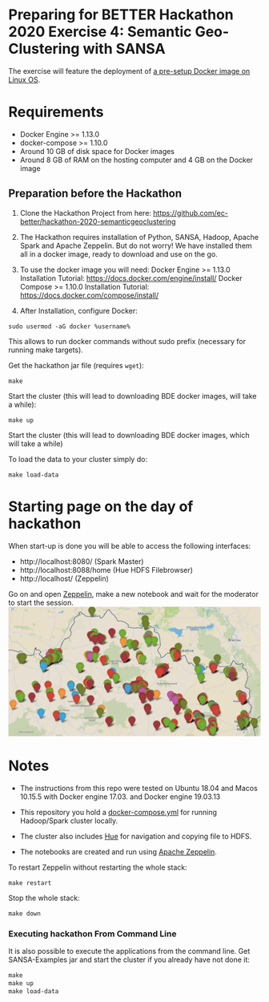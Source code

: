 


# Preparing for BETTER Hackathon 2020 Exercise 4: Semantic Geo-Clustering with SANSA

The exercise will feature the deployment of <ins>a pre-setup Docker image on Linux OS</ins>. 



# Requirements
* Docker Engine >= 1.13.0
* docker-compose >= 1.10.0
* Around 10 GB of disk space for Docker images
* Around 8 GB of RAM on the hosting computer and 4 GB on the Docker image


## Preparation before the Hackathon

1. Clone the Hackathon Project from here: https://github.com/ec-better/hackathon-2020-semanticgeoclustering

2. The  Hackathon requires installation of Python, SANSA, Hadoop, Apache Spark and Apache Zeppelin. But do not worry! We have installed them all in a docker image, ready to download and use on the go.

3. To use the docker image you will need:
  Docker Engine  >= 1.13.0     Installation Tutorial: https://docs.docker.com/engine/install/
  Docker Compose >= 1.10.0   Installation Tutorial: https://docs.docker.com/compose/install/

4. After Installation, configure Docker:
  ```
sudo usermod -aG docker %username%
```
  This allows to run docker commands without sudo prefix (necessary for running make targets).

Get the hackathon jar file (requires ```wget```):
```
make
```
Start the cluster (this will lead to downloading BDE docker images, will take a while):
```
make up
```
Start the cluster (this will lead to downloading BDE docker images, which will take a while)

To load the data to your cluster simply do:
```
make load-data
```

# Starting page on the day of hackathon
When start-up is done you will be able to access the following interfaces:
* http://localhost:8080/ (Spark Master)
* http://localhost:8088/home (Hue HDFS Filebrowser)
* http://localhost/ (Zeppelin)

Go on and open [Zeppelin](http://localhost), make a new notebook and wait for the moderator to start the session.
![Apache Zeppelin RDF POI](./docs/images/POI.png "Apache Zeppelin Running POI Example")



# Notes
* The instructions from this repo were tested on Ubuntu 18.04 and Macos 10.15.5 with Docker engine 17.03. and Docker engine 19.03.13

* This repository you hold a [docker-compose.yml](./docker-compose.yml) for running Hadoop/Spark cluster locally.
* The cluster also includes [Hue](http://gethue.com/) for navigation and copying file to HDFS.
* The notebooks are created and run using [Apache Zeppelin](https://zeppelin.apache.org/).

To restart Zeppelin without restarting the whole stack:
```
make restart
```
Stop the whole stack:
```
make down
```
### Executing hackathon From Command Line
It is also possible to execute the applications from the command line. Get SANSA-Examples jar and start the cluster if you already have not done it:
```
make
make up
make load-data
```

